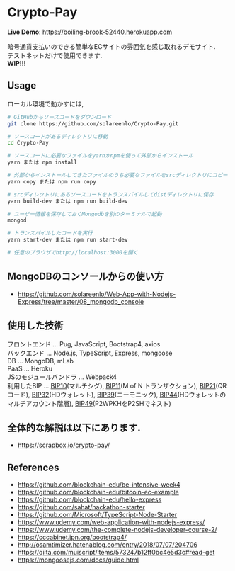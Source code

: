 # Crypto-Pay
**Live Demo**: https://boiling-brook-52440.herokuapp.com  

暗号通貨支払いのできる簡単なECサイトの雰囲気を感じ取れるデモサイト.  
テストネットだけで使用できます.  
**WIP!!!**  

## Usage
ローカル環境で動かすには,
```bash
# GitHubからソースコードをダウンロード
git clone https://github.com/solareenlo/Crypto-Pay.git

# ソースコードがあるディレクトリに移動
cd Crypto-Pay

# ソースコードに必要なファイルをyarnかnpmを使って外部からインストール
yarn または npm install

# 外部からインストールしてきたファイルのうち必要なファイルをsrcディレクトリにコピー
yarn copy または npm run copy

# srcディレクトリにあるソースコードをトランスパイルしてdistディレクトリに保存
yarn build-dev または npm run build-dev

# ユーザー情報を保存しておくMongodbを別のターミナルで起動
mongod

# トランスパイルしたコードを実行
yarn start-dev または npm run start-dev

# 任意のブラウザでhttp://localhost:3000を開く
```

## MongoDBのコンソールからの使い方
- https://github.com/solareenlo/Web-App-with-Nodejs-Express/tree/master/08_mongodb_console

## 使用した技術
フロントエンド ... Pug, JavaScript, Bootstrap4, axios  
バックエンド ... Node.js, TypeScript, Express, mongoose   
DB ... MongoDB, mLab  
PaaS ... Heroku  
JSのモジュールバンドラ ... Webpack4  
利用したBIP ... [BIP10](https://github.com/bitcoin/bips/blob/master/bip-0010.mediawiki)(マルチシグ), [BIP11](https://github.com/bitcoin/bips/blob/master/bip-0011.mediawiki)(M of N トランザクション), [BIP21](https://github.com/bitcoin/bips/blob/master/bip-0021.mediawiki)(QRコード), [BIP32](https://github.com/bitcoin/bips/blob/master/bip-0032.mediawiki)(HDウォレット), [BIP39](https://github.com/bitcoin/bips/blob/master/bip-0039.mediawiki)(ニーモニック), [BIP44](https://github.com/bitcoin/bips/blob/master/bip-0044.mediawiki)(HDウォレットのマルチアカウント階層), [BIP49](https://github.com/bitcoin/bips/blob/master/bip-0049.mediawiki)(P2WPKHをP2SHでネスト)

## 全体的な解説は以下にあります.
- https://scrapbox.io/crypto-pay/

## References
- https://github.com/blockchain-edu/be-intensive-week4
- https://github.com/blockchain-edu/bitcoin-ec-example
- https://github.com/blockchain-edu/hello-express
- https://github.com/sahat/hackathon-starter
- https://github.com/Microsoft/TypeScript-Node-Starter
- https://www.udemy.com/web-application-with-nodejs-express/
- https://www.udemy.com/the-complete-nodejs-developer-course-2/
- https://cccabinet.jpn.org/bootstrap4/
- http://osamtimizer.hatenablog.com/entry/2018/07/07/204706
- https://qiita.com/muiscript/items/573247b12ff0bc4e5d3c#read-get
- https://mongoosejs.com/docs/guide.html
